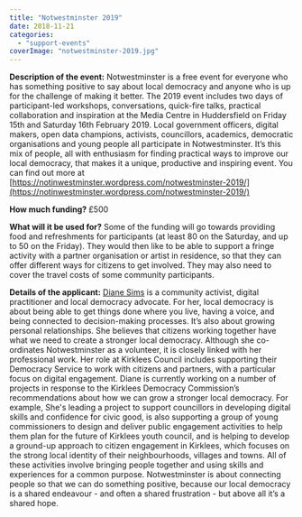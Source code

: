 ```yaml
---
title: "Notwestminster 2019"
date: 2018-11-21
categories: 
  - "support-events"
coverImage: "notwestminster-2019.jpg"
---
```


**Description of the event:** Notwestminster is a free event for everyone who has something positive to say about local democracy and anyone who is up for the challenge of making it better. The 2019 event includes two days of participant-led workshops, conversations, quick-fire talks, practical collaboration and inspiration at the Media Centre in Huddersfield on Friday 15th and Saturday 16th February 2019. Local government officers, digital makers, open data champions, activists, councillors, academics, democratic organisations and young people all participate in Notwestminster. It’s this mix of people, all with enthusiasm for finding practical ways to improve our local democracy, that makes it a unique, productive and inspiring event. You can find out more at [https://notinwestminster.wordpress.com/notwestminster-2019/](https://notinwestminster.wordpress.com/notwestminster-2019/)

**How much funding?** £500

**What will it be used for?** Some of the funding will go towards providing food and refreshments for participants (at least 80 on the Saturday, and up to 50 on the Friday). They would then like to be able to support a fringe activity with a partner organisation or artist in residence, so that they can offer different ways for citizens to get involved. They may also need to cover the travel costs of some community participants.

**Details of the applicant:** [Diane Sims](https://twitter.com/72prufrocks) is a community activist, digital practitioner and local democracy advocate. For her, local democracy is about being able to get things done where you live, having a voice, and being connected to decision-making processes. It’s also about growing personal relationships. She believes that citizens working together have what we need to create a stronger local democracy. Although she co-ordinates Notwestminster as a volunteer, it is closely linked with her professional work. Her role at Kirklees Council includes supporting their Democracy Service to work with citizens and partners, with a particular focus on digital engagement. Diane is currently working on a number of projects in response to the Kirklees Democracy Commission’s recommendations about how we can grow a stronger local democracy. For example, She's leading a project to support councillors in developing digital skills and confidence for civic good, is also supporting a group of young commissioners to design and deliver public engagement activities to help them plan for the future of Kirklees youth council, and is helping to develop a ground-up approach to citizen engagement in Kirklees, which focuses on the strong local identity of their neighbourhoods, villages and towns. All of these activities involve bringing people together and using skills and experiences for a common purpose. Notwestminster is about connecting people so that we can do something positive, because our local democracy is a shared endeavour - and often a shared frustration - but above all it’s a shared hope.
